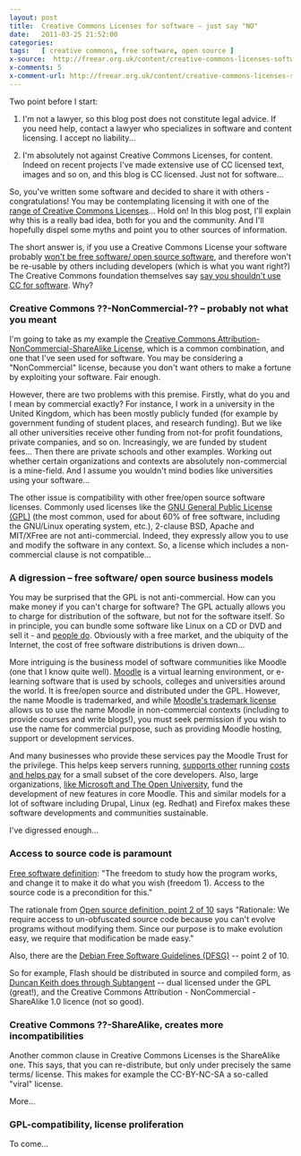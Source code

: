 ```yaml
---
layout: post
title:  Creative Commons Licenses for software – just say "NO"
date:   2011-03-25 21:52:00
categories:
tags:   [ creative commons, free software, open source ]
x-source:  http://freear.org.uk/content/creative-commons-licenses-software-just-say-no
x-comments: 5
x-comment-url: http://freear.org.uk/content/creative-commons-licenses-software-just-say-no#comment-53
---
```



Two point before I start:

1. I'm not a lawyer, so this blog post does not constitute legal advice.
If you need help, contact a lawyer who specializes in software and content licensing. I accept no liability...

2. I'm absolutely not against Creative Commons Licenses, for content.
Indeed on recent projects I've made extensive use of CC licensed text, images and so on, and this blog is CC licensed. Just not for software...


So, you've written some software and decided to share it with others - congratulations!
You may be contemplating licensing it with one of the [range of Creative Commons Licenses][range]...
Hold on! In this blog post, I'll explain why this is a really bad idea, both for you and the community.
And I'll hopefully dispel some myths and point you to other sources of information.

The short answer is, if you use a Creative Commons License your software probably
[won't be free software/ open source software][won't], and therefore won't be
re-usable by others including developers (which is what you want right?)
The Creative Commons foundation themselves say [say you shouldn't use CC for software][say]. Why?


### Creative Commons ??-NonCommercial-?? – probably not what you meant

I'm going to take as my example the [Creative Commons Attribution-NonCommercial-ShareAlike License][cc-by-nc-sa],
which is a common combination, and one that I've seen used for software. You may be considering a "NonCommercial" license, because you don't want others to make a fortune by exploiting your software. Fair enough.

However, there are two problems with this premise. Firstly, what do you and I mean by commercial exactly?
For instance, I work in a university in the United Kingdom, which has been mostly publicly funded (for example by government funding of student places, and research funding).
But we like all other universities receive other funding from not-for profit foundations, private companies, and so on.
Increasingly, we are funded by student fees... Then there are private schools and other examples.
Working out whether certain organizations and contexts are absolutely non-commercial is a mine-field.
And I assume you wouldn't mind bodies like universities using your software...

The other issue is compatibility with other free/open source software licenses.
Commonly used licenses like the [GNU General Public License (GPL)][gpl] (the most common, used for about 60% of free software, including the GNU/Linux operating system, etc.), 2-clause BSD, Apache and MIT/XFree are not anti-commercial.
Indeed, they expressly allow you to use and modify the software in any context.
So, a license which includes a non-commercial clause is not compatible...


### A digression – free software/ open source business models

You may be surprised that the GPL is not anti-commercial. How can you make money if you can't charge for software?
The GPL actually allows you to charge for distribution of the software, but not for the software itself.
So in principle, you can bundle some software like Linux on a CD or DVD and sell it - and [people do][].
Obviously with a free market, and the ubiquity of the Internet, the cost of free software distributions is driven down...

More intriguing is the business model of software communities like Moodle (one that I know quite well).
[Moodle][] is a virtual learning environment, or e-learning software that is used by schools, colleges and universities around the world.
It is free/open source and distributed under the GPL. However, the name Moodle is
trademarked, and while [Moodle's trademark license][tm] allows us to use the name Moodle in non-commercial contexts (including to provide courses and write blogs!), you must seek permission if you wish to use the name for commercial purpose, such as providing Moodle hosting, support or development services.

And many businesses who provide these services pay the Moodle Trust for the privilege.
This helps keep servers running, [supports other][] running [costs and helps pay][costs] for a small subset of the core developers.
Also, large organizations, [like Microsoft and The Open University][like], fund the development of new features in core Moodle.
This and similar models for a lot of software including Drupal, Linux (eg. Redhat) and Firefox makes these software developments and communities sustainable.

I've digressed enough...


### Access to source code is paramount

[Free software definition][Free]: "The freedom to study how the program works, and change it to make it do what you wish (freedom 1). Access to the source code is a precondition for this."

The rationale from [Open source definition, point 2 of 10][Open] says "Rationale: We require access to un-obfuscated source code because you can't evolve programs without modifying them. Since our purpose is to make evolution easy, we require that modification be made easy."

Also, there are the [Debian Free Software Guidelines (DFSG)][Debian] -- point 2 of 10.

So for example, Flash should be distributed in source and compiled form, as
[Duncan Keith does through Subtangent][Duncan] -- dual licensed under the GPL (great!), and the Creative Commons Attribution - NonCommercial - ShareAlike 1.0 licence (not so good).


### Creative Commons ??-ShareAlike, creates more incompatibilities

Another common clause in Creative Commons Licenses is the ShareAlike one.
This says, that you can re-distribute, but only under precisely the same terms/ license.
This makes for example the CC-BY-NC-SA a so-called "viral" license.

More...

### GPL-compatibility, license proliferation

To come...



[range]: http://creativecommons.org/choose/
[won't]: http://gnu.org/philosophy/free-sw.html "GNU Free Software Foundation definition – one of several definitions"
[say]: http://wiki.creativecommons.org/FAQ#Can_I_use_a_Creative_Commons_license_for_software.3F "'We do not recommend it...'"
[cc-by-nc-sa]: http://creativecommons.org/licenses/by-nc-sa/3.0/ "CC-by-nc-sa, version 3, unported"
[GPL]: http://gnu.org/licenses/gpl.html
[people do]: http://linuxcd.org/ "One of several sites listing CD distributions, with prices"
[Moodle]: http://moodle.org/
[tm]: http://docs.moodle.org/en/License
[supports other]: http://www.oss-watch.ac.uk/resources/cs-moodle.xml#body.1_div.5
    "Moodle founder, Martin Dougiamas talking about sustainability, on OSS-Watch"
[costs]: http://slideshare.net/moodler/moodle-development-moodleposium-7th-september-2009/14
    "A slide from founder Martin Dougiamas on Moodle economics"
[like]: http://slideshare.net/moodler/moodlemoot-japan-2011-7038889/8 "Slides 8 and 9 (the OU is my employer!)"
[Free]: http://www.gnu.org/philosophy/free-sw.html#freedom-1
    "Four freedoms numbered 0 to 3! – Free software definition"
[Open]: http://www.opensource.org/osd.html#2-source-code "Open source definition, point 2 of 10"
[Debian]: http://www.debian.org/social_contract#guidelines-2-source-code "Debian Free Software Guidelines (DFSG)"
[Duncan]: http://subtangent.com/flash/ "Duncan Keith does through Subtangent"

[End]: end
